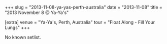 +++
slug = "2013-11-08-ya-yas-perth-australia"
date = "2013-11-08"
title = "2013 November 8 @ Ya-Ya's"

[extra]
venue = "Ya-Ya's, Perth, Australia"
tour = "Float Along - Fill Your Lungs"
+++

No known setlist.
